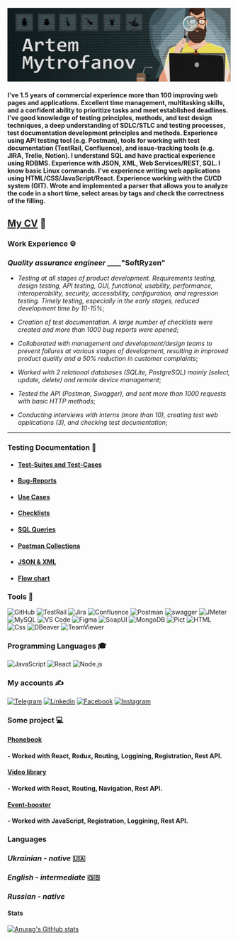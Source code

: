 [![Header](<https://github.com/mitrofin/mitrofin/blob/main/assets/%D0%B0%D0%B2%D0%B0%D1%82%D0%B0%D1%802%20(1).jpg>)](https://github.com/mitrofin)

#### I've 1.5 years of commercial experience more than 100 improving web pages and applications. Excellent time management, multitasking skills, and a confident ability to prioritize tasks and meet established deadlines. I've good knowledge of testing principles, methods, and test design techniques, a deep understanding of SDLC/STLC and testing processes, test documentation development principles and methods. Experience using API testing tool (e.g. Postman), tools for working with test documentation (TestRail, Confluence), and issue-tracking tools (e.g. JIRA, Trello, Notion). I understand SQL and have practical experience using RDBMS. Experience with JSON, XML, Web Services/REST, SQL. I know basic Linux commands. I've experience writing web applications using HTML/CSS/JavaScript/React. Experience working with the CI/CD system (GIT). Wrote and implemented a parser that allows you to analyze the code in a short time, select areas by tags and check the correctness of the filling.

## [**My CV**](https://drive.google.com/file/d/1Wc48DnYJds0-T-bcyu95eRirDhq-ngXZ/view?usp=sharing) :scroll:

### Work Experience :gear:

### _Quality assurance engineer_ **\_\_\_\_**"SoftRyzen"

- _Testing at all stages of product development. Requirements testing,
  design testing, API testing, GUI, functional, usability, performance,
  interoperability, security, accessibility, configuration, and regression
  testing. Тimely testing, especially in the early stages, reduced
  development time by 10-15%_;

- _Creation of test documentation. A large number of checklists were
  created and more than 1000 bug reports were opened_;

- _Collaborated with management and development/design teams to
  prevent failures at various stages of development, resulting in improved
  product quality and a 50% reduction in customer complaints_;

- _Worked with 2 relational databases (SQLite, PostgreSQL) mainly (select,
  update, delete) and remote device management_;

- _Tested the API (Postman, Swagger), and sent more than 1000 requests
  with basic HTTP methods_;

- _Conducting interviews with interns (more than 10), creating test web
  applications (3), and checking test documentation_;

---

### Testing Documentation :book:

- #### [Test-Suites and Test-Cases](https://github.com/mitrofin/Testing-documentation/blob/main/Wallet_TestCases%26TestRuns/Wallet_TestCases.pdf)
- #### [Bug-Reports](https://github.com/mitrofin/Testing-documentation/commit/7f025cdfbe21c0a77a31cde883e4c896df057425)
- #### [Use Cases](https://docs.google.com/document/d/1Lpr0M7IrLo925YISNkvp1Sd7lsYS31SFjqT9CbuMlLg/edit?usp=sharing)
- #### [Checklists](https://docs.google.com/document/d/1aegRnzTZD0Svpa8I0CEXA11PD7-7NwQF6iW6_GFbrnQ/edit?usp=sharing)
- #### [SQL Queries](https://github.com/mitrofin/Testing-documentation/commit/94141c27b70b3632fc40622cdf419946ce39d7f7)
- #### [Postman Collections](https://github.com/mitrofin/Testing-documentation/commit/1818214d4ec623eda1d87cfe93e48af1ca9b58eb)
- #### [JSON & XML](https://github.com/mitrofin/Testing-documentation/commit/a372ee1c8ded8669b852cb92ba7e15c78dbdd9ac)
- #### [Flow chart](https://github.com/mitrofin/Testing-documentation/commit/d20fc66a715bb2fe404bb20e7ae935141afaa4ab)

### Tools :toolbox:

![GitHub](https://img.shields.io/badge/-GitHub-black?style=for-the-badge&logo=github)
![TestRail](https://img.shields.io/badge/-TestRail-black?style=for-the-badge&logo=TestRail)
![Jira](https://img.shields.io/badge/-jira-black?style=for-the-badge&logo=jira&logoColor=097CDB)
![Confluence](https://img.shields.io/badge/-Confluence-black?style=for-the-badge&logo=Confluence&logoColor=097CDB)
![Postman](https://img.shields.io/badge/-postman-black?style=for-the-badge&logo=postman)
![swagger](https://img.shields.io/badge/-swagger-black?style=for-the-badge&logo=swagger)
![JMeter](https://img.shields.io/badge/-JMeter-black?style=for-the-badge&logo=JMeter)
![MySQL](https://img.shields.io/badge/-MySQL-black?style=for-the-badge&logo=MySQL)
![VS Code](https://img.shields.io/badge/-VSCode-black?style=for-the-badge&logo=VisualStudioCode&logoColor=097CDB)
![Figma](https://img.shields.io/badge/-Figma-black?style=for-the-badge&logo=Figma)
![SoapUI](https://img.shields.io/badge/-SoapUI-black?style=for-the-badge&logo=SoapUI)
![MongoDB](https://img.shields.io/badge/-MongoDB-black?style=for-the-badge&logo=MongoDB)
![Pict](https://img.shields.io/badge/-Pict-black?style=for-the-badge&logo=Pict)
![HTML](https://img.shields.io/badge/-HTML-black?style=for-the-badge&logo=HTML)
![Css](https://img.shields.io/badge/-Css-black?style=for-the-badge&logo=Css)
![DBeaver](https://img.shields.io/badge/-DBeaver-black?style=for-the-badge&logo=Dbeaver)
![TeamViewer](https://img.shields.io/badge/-TeamViewer-black?style=for-the-badge&logo=TeamViewer&logoColor=097CDB)

### Programming Languages :mortar_board:

![JavaScript](https://img.shields.io/badge/-JavaScript-black?style=for-the-badge&logo=JavaScript)
![React](https://img.shields.io/badge/-React-black?style=for-the-badge&logo=React)
![Node.js](https://img.shields.io/badge/-Node.js-black?style=for-the-badge&logo=Node.js)

### My accounts :writing_hand:

[![Telegram](https://img.shields.io/badge/-Telegram-black?style=for-the-badge&logo=Telegram)](https://t.me/Mitrofin)
[![Linkedin](https://img.shields.io/badge/-Linkedin-black?style=for-the-badge&logo=Linkedin)](https://www.linkedin.com/in/artem-mytrofanov/)
[![Facebook](https://img.shields.io/badge/-facebook-black?style=for-the-badge&logo=Facebook)](https://www.facebook.com/MytrofanovArtem)
[![Instagram](https://img.shields.io/badge/-Instagram-black?style=for-the-badge&logo=instagram)](https://www.instagram.com/artemmytrofanov/)

### Some project :computer:

#### [**Phonebook**](https://phonebook-use-hooks.netlify.app/)

#### - Worked with React, Redux, Routing, Loggining, Registration, Rest API.

#### [**Video library**](https://mitrofin-movie-api.netlify.app/)

#### - Worked with React, Routing, Navigation, Rest API.

#### [**Event-booster**](https://dmitriy-nikolaiev.github.io/goit-event-booster-project/)

#### - Worked with JavaScript, Registration, Loggining, Rest API.

### Languages

### _Ukrainian - native_ :ukraine:

### _English - intermediate_ :uk:

### _Russian - native_

#### Stats

[![Anurag's GitHub stats](https://github-readme-stats.vercel.app/api?username=mitrofin&show_icons=true&theme=tokyonight&hide=contribs)](https://github.com/anuraghazra/github-readme-stats)
